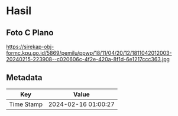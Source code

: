 # Hasil

## Foto C Plano

https://sirekap-obj-formc.kpu.go.id/5869/pemilu/ppwp/18/11/04/20/12/1811042012003-20240215-223908--c020606c-4f2e-420a-8f1d-6e1217ccc363.jpg


## Metadata

| Key        | Value               |
| ---------- | ------------------- |
| Time Stamp | 2024-02-16 01:00:27 |



